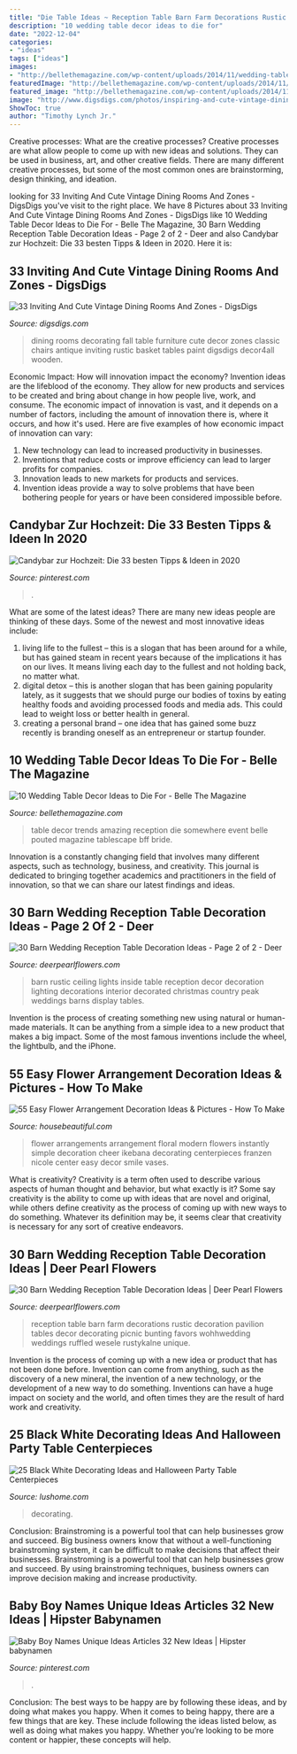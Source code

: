 ```yaml
---
title: "Die Table Ideas ~ Reception Table Barn Farm Decorations Rustic Decoration Pavilion Tables Decor Decorating Picnic Bunting Favors Wohhwedding Weddings Ruffled Wesele Rustykalne Unique"
description: "10 wedding table decor ideas to die for"
date: "2022-12-04"
categories:
- "ideas"
tags: ["ideas"]
images:
- "http://bellethemagazine.com/wp-content/uploads/2014/11/wedding-table-decor-ideas-31.jpg"
featuredImage: "http://bellethemagazine.com/wp-content/uploads/2014/11/wedding-table-decor-ideas-31.jpg"
featured_image: "http://bellethemagazine.com/wp-content/uploads/2014/11/wedding-table-decor-ideas-31.jpg"
image: "http://www.digsdigs.com/photos/inspiring-and-cute-vintage-dining-rooms-and-zones-16-554x774.jpg"
ShowToc: true
author: "Timothy Lynch Jr."
---
```



Creative processes: What are the creative processes?
Creative processes are what allow people to come up with new ideas and solutions. They can be used in business, art, and other creative fields. There are many different creative processes, but some of the most common ones are brainstorming, design thinking, and ideation.

	

		
looking for 33 Inviting And Cute Vintage Dining Rooms And Zones - DigsDigs you've visit to the right place. We have 8 Pictures about 33 Inviting And Cute Vintage Dining Rooms And Zones - DigsDigs like 10 Wedding Table Decor Ideas to Die For - Belle The Magazine, 30 Barn Wedding Reception Table Decoration Ideas - Page 2 of 2 - Deer and also Candybar zur Hochzeit: Die 33 besten Tipps &amp; Ideen in 2020. Here it is:
		
    
## 33 Inviting And Cute Vintage Dining Rooms And Zones - DigsDigs

<img loading=lazy src="http://www.digsdigs.com/photos/inspiring-and-cute-vintage-dining-rooms-and-zones-16-554x774.jpg" onerror="this.onerror=null;this.src='https://tse1.mm.bing.net/th?id=OIP.Fa-fV-wVj2lvsRwnsm7D1QHaKW&amp;pid=15.1';" alt="33 Inviting And Cute Vintage Dining Rooms And Zones - DigsDigs">

_Source: digsdigs.com_

>dining rooms decorating fall table furniture cute decor zones classic chairs antique inviting rustic basket tables paint digsdigs decor4all wooden. 

	

Economic Impact: How will innovation impact the economy?
Invention ideas are the lifeblood of the economy. They allow for new products and services to be created and bring about change in how people live, work, and consume. The economic impact of innovation is vast, and it depends on a number of factors, including the amount of innovation there is, where it occurs, and how it's used. Here are five examples of how economic impact of innovation can vary: 
1. New technology can lead to increased productivity in businesses. 
2. Inventions that reduce costs or improve efficiency can lead to larger profits for companies. 
3. Innovation leads to new markets for products and services. 
4. Invention ideas provide a way to solve problems that have been bothering people for years or have been considered impossible before. 

    
## Candybar Zur Hochzeit: Die 33 Besten Tipps &amp; Ideen In 2020

<img loading=lazy src="https://i.pinimg.com/originals/d7/72/73/d7727392ca0484034b3cd7ddcd3e565c.jpg" onerror="this.onerror=null;this.src='https://tse2.mm.bing.net/th?id=OIP.LHy2GjlsH9d8fPUC9h2AVgHaLH&amp;pid=15.1';" alt="Candybar zur Hochzeit: Die 33 besten Tipps &amp; Ideen in 2020">

_Source: pinterest.com_

>. 

	

What are some of the latest ideas?
There are many new ideas people are thinking of these days. Some of the newest and most innovative ideas include: 
1. living life to the fullest – this is a slogan that has been around for a while, but has gained steam in recent years because of the implications it has on our lives. It means living each day to the fullest and not holding back, no matter what. 
2. digital detox – this is another slogan that has been gaining popularity lately, as it suggests that we should purge our bodies of toxins by eating healthy foods and avoiding processed foods and media ads. This could lead to weight loss or better health in general. 
3. creating a personal brand – one idea that has gained some buzz recently is branding oneself as an entrepreneur or startup founder.

    
## 10 Wedding Table Decor Ideas To Die For - Belle The Magazine

<img loading=lazy src="http://bellethemagazine.com/wp-content/uploads/2014/11/wedding-table-decor-ideas-31.jpg" onerror="this.onerror=null;this.src='https://tse1.mm.bing.net/th?id=OIP.jbNE3gFidGYXXPCr6BEqSgHaKH&amp;pid=15.1';" alt="10 Wedding Table Decor Ideas to Die For - Belle The Magazine">

_Source: bellethemagazine.com_

>table decor trends amazing reception die somewhere event belle pouted magazine tablescape bff bride. 

	

Innovation is a constantly changing field that involves many different aspects, such as technology, business, and creativity. This journal is dedicated to bringing together academics and practitioners in the field of innovation, so that we can share our latest findings and ideas.

    
## 30 Barn Wedding Reception Table Decoration Ideas - Page 2 Of 2 - Deer

<img loading=lazy src="https://www.deerpearlflowers.com/wp-content/uploads/2015/04/Inside-a-Rustic-Barn-Wedding-Decorated-With-Fabulous-Ceiling-Lights.jpg" onerror="this.onerror=null;this.src='https://tse3.mm.bing.net/th?id=OIP.MoyR4A-5ZnqOsbVHNL8zNAHaKV&amp;pid=15.1';" alt="30 Barn Wedding Reception Table Decoration Ideas - Page 2 of 2 - Deer">

_Source: deerpearlflowers.com_

>barn rustic ceiling lights inside table reception decor decoration lighting decorations interior decorated christmas country peak weddings barns display tables. 

	

Invention is the process of creating something new using natural or human-made materials. It can be anything from a simple idea to a new product that makes a big impact. Some of the most famous inventions include the wheel, the lightbulb, and the iPhone.

    
## 55 Easy Flower Arrangement Decoration Ideas &amp; Pictures - How To Make

<img loading=lazy src="https://hips.hearstapps.com/hmg-prod.s3.amazonaws.com/images/farrah-sit-086-1552330188.jpg?crop=1xw:1xh;center,top&amp;resize=480:*" onerror="this.onerror=null;this.src='https://tse2.mm.bing.net/th?id=OIP.QqX1Nu8s33xXvRIP-pVkHAHaLH&amp;pid=15.1';" alt="55 Easy Flower Arrangement Decoration Ideas &amp; Pictures - How To Make">

_Source: housebeautiful.com_

>flower arrangements arrangement floral modern flowers instantly simple decoration cheer ikebana decorating centerpieces franzen nicole center easy decor smile vases. 

	

What is creativity?
Creativity is a term often used to describe various aspects of human thought and behavior, but what exactly is it? Some say creativity is the ability to come up with ideas that are novel and original, while others define creativity as the process of coming up with new ways to do something. Whatever its definition may be, it seems clear that creativity is necessary for any sort of creative endeavors.

    
## 30 Barn Wedding Reception Table Decoration Ideas | Deer Pearl Flowers

<img loading=lazy src="http://www.deerpearlflowers.com/wp-content/uploads/2015/04/rustic-barn-wedding-reception-table-decor-ideas.jpg" onerror="this.onerror=null;this.src='https://tse1.mm.bing.net/th?id=OIP.kVE2ueOLRbzvwOYiyxdGnAHaLH&amp;pid=15.1';" alt="30 Barn Wedding Reception Table Decoration Ideas | Deer Pearl Flowers">

_Source: deerpearlflowers.com_

>reception table barn farm decorations rustic decoration pavilion tables decor decorating picnic bunting favors wohhwedding weddings ruffled wesele rustykalne unique. 

	

Invention is the process of coming up with a new idea or product that has not been done before. Invention can come from anything, such as the discovery of a new mineral, the invention of a new technology, or the development of a new way to do something. Inventions can have a huge impact on society and the world, and often times they are the result of hard work and creativity.

    
## 25 Black White Decorating Ideas And Halloween Party Table Centerpieces

<img loading=lazy src="https://www.lushome.com/wp-content/uploads/2013/10/black-white-decor-halloween-ideas-11.jpg" onerror="this.onerror=null;this.src='https://tse4.mm.bing.net/th?id=OIP.G01WjTHQRo-sIry2VzQjUQAAAA&amp;pid=15.1';" alt="25 Black White Decorating Ideas and Halloween Party Table Centerpieces">

_Source: lushome.com_

>decorating. 

	

Conclusion: Brainstroming is a powerful tool that can help businesses grow and succeed.
Big business owners know that without a well-functioning brainstroming system, it can be difficult to make decisions that affect their businesses. Brainstroming is a powerful tool that can help businesses grow and succeed. By using brainstroming techniques, business owners can improve decision making and increase productivity.

    
## Baby Boy Names Unique Ideas Articles 32 New Ideas | Hipster Babynamen

<img loading=lazy src="https://i.pinimg.com/736x/fe/99/fa/fe99fae8ebb003fb47636c350758416f.jpg" onerror="this.onerror=null;this.src='https://tse4.mm.bing.net/th?id=OIP.bTopdogDXd2rPR8-uC8nBAAAAA&amp;pid=15.1';" alt="Baby Boy Names Unique Ideas Articles 32 New Ideas | Hipster babynamen">

_Source: pinterest.com_

>. 

	

Conclusion: The best ways to be happy are by following these ideas, and by doing what makes you happy.
When it comes to being happy, there are a few things that are key. These include following the ideas listed below, as well as doing what makes you happy. Whether you’re looking to be more content or happier, these concepts will help.

